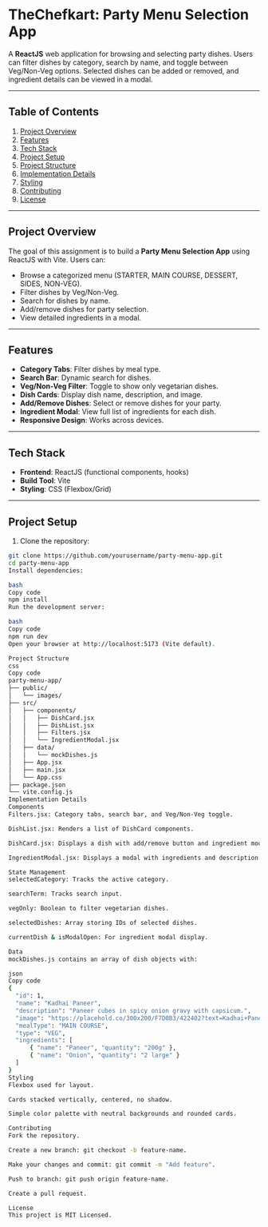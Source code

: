# TheChefkart: Party Menu Selection App

A **ReactJS** web application for browsing and selecting party dishes. Users can filter dishes by category, search by name, and toggle between Veg/Non-Veg options. Selected dishes can be added or removed, and ingredient details can be viewed in a modal.

---

## Table of Contents

1. [Project Overview](#project-overview)  
2. [Features](#features)  
3. [Tech Stack](#tech-stack)  
4. [Project Setup](#project-setup)  
5. [Project Structure](#project-structure)  
6. [Implementation Details](#implementation-details)  
7. [Styling](#styling)  
8. [Contributing](#contributing)  
9. [License](#license)  

---

## Project Overview

The goal of this assignment is to build a **Party Menu Selection App** using ReactJS with Vite. Users can:

- Browse a categorized menu (STARTER, MAIN COURSE, DESSERT, SIDES, NON-VEG).  
- Filter dishes by Veg/Non-Veg.  
- Search for dishes by name.  
- Add/remove dishes for party selection.  
- View detailed ingredients in a modal.

---

## Features

- **Category Tabs**: Filter dishes by meal type.  
- **Search Bar**: Dynamic search for dishes.  
- **Veg/Non-Veg Filter**: Toggle to show only vegetarian dishes.  
- **Dish Cards**: Display dish name, description, and image.  
- **Add/Remove Dishes**: Select or remove dishes for your party.  
- **Ingredient Modal**: View full list of ingredients for each dish.  
- **Responsive Design**: Works across devices.  

---

## Tech Stack

- **Frontend**: ReactJS (functional components, hooks)  
- **Build Tool**: Vite  
- **Styling**: CSS (Flexbox/Grid)  

---

## Project Setup

1. Clone the repository:

```bash
git clone https://github.com/yourusername/party-menu-app.git
cd party-menu-app
Install dependencies:

bash
Copy code
npm install
Run the development server:

bash
Copy code
npm run dev
Open your browser at http://localhost:5173 (Vite default).

Project Structure
css
Copy code
party-menu-app/
├── public/
│   └── images/
├── src/
│   ├── components/
│   │   ├── DishCard.jsx
│   │   ├── DishList.jsx
│   │   ├── Filters.jsx
│   │   └── IngredientModal.jsx
│   ├── data/
│   │   └── mockDishes.js
│   ├── App.jsx
│   ├── main.jsx
│   └── App.css
├── package.json
└── vite.config.js
Implementation Details
Components
Filters.jsx: Category tabs, search bar, and Veg/Non-Veg toggle.

DishList.jsx: Renders a list of DishCard components.

DishCard.jsx: Displays a dish with add/remove button and ingredient modal trigger.

IngredientModal.jsx: Displays a modal with ingredients and description.

State Management
selectedCategory: Tracks the active category.

searchTerm: Tracks search input.

vegOnly: Boolean to filter vegetarian dishes.

selectedDishes: Array storing IDs of selected dishes.

currentDish & isModalOpen: For ingredient modal display.

Data
mockDishes.js contains an array of dish objects with:

json
Copy code
{
  "id": 1,
  "name": "Kadhai Paneer",
  "description": "Paneer cubes in spicy onion gravy with capsicum.",
  "image": "https://placehold.co/300x200/F7D0B3/422402?text=Kadhai+Paneer",
  "mealType": "MAIN COURSE",
  "type": "VEG",
  "ingredients": [
      { "name": "Paneer", "quantity": "200g" },
      { "name": "Onion", "quantity": "2 large" }
  ]
}
Styling
Flexbox used for layout.

Cards stacked vertically, centered, no shadow.

Simple color palette with neutral backgrounds and rounded cards.

Contributing
Fork the repository.

Create a new branch: git checkout -b feature-name.

Make your changes and commit: git commit -m "Add feature".

Push to branch: git push origin feature-name.

Create a pull request.

License
This project is MIT Licensed.



